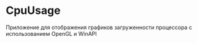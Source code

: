 # CpuUsage
Приложение для отображения графиков загруженности процессора с использованием OpenGL и WinAPI
